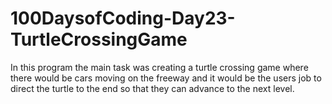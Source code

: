 # 100DaysofCoding-Day23-TurtleCrossingGame

In this program the main task was creating a turtle crossing game where there would be cars moving on the freeway and it would be the users job to direct the turtle to the end so that they can advance to the next level.
